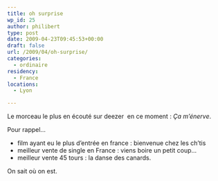 ```yaml
---
title: oh surprise
wp_id: 25
author: philibert
type: post
date: 2009-04-23T09:45:53+00:00
draft: false
url: /2009/04/oh-surprise/
categories:
  - ordinaire
residency:
  - France
locations:
  - Lyon

---
```

Le morceau le plus en écouté sur deezer  en ce moment : _Ça m&rsquo;énerve_.

Pour rappel&#8230;

  * film ayant eu le plus d&rsquo;entrée en france : bienvenue chez les ch&#8217;tis
  * meilleur vente de single en France : viens boire un petit coup&#8230;
  * meilleur vente 45 tours : la danse des canards.

On sait où on est.